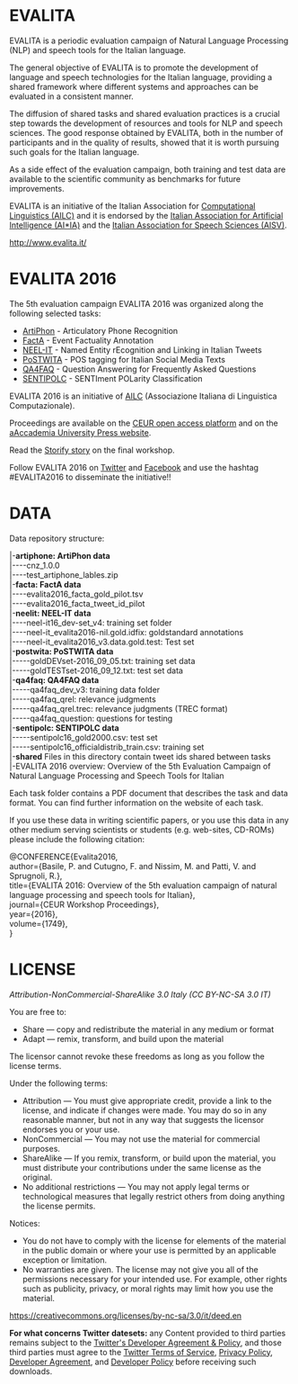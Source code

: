 EVALITA
==========

EVALITA is a periodic evaluation campaign of Natural Language Processing (NLP) and speech tools for the Italian language.

The general objective of EVALITA is to promote the development of language and speech technologies for the Italian language, providing a shared framework where different systems and approaches can be evaluated in a consistent manner.

The diffusion of shared tasks and shared evaluation practices is a crucial step towards the development of resources and tools for NLP and speech sciences. The good response obtained by EVALITA, both in the number of participants and in the quality of results, showed that it is worth pursuing such goals for the Italian language.

As a side effect of the evaluation campaign, both training and test data are available to the scientific community as benchmarks for future improvements.

EVALITA is an initiative of the Italian Association for [Computational Linguistics (AILC)](http://www.ai-lc.it/) and it is endorsed by the [Italian Association for Artificial Intelligence (AI*IA)](http://www.aixia.it/) and the [Italian Association for Speech Sciences (AISV)](http://www.aisv.it/index.php).

http://www.evalita.it/

EVALITA 2016
===============

The 5th evaluation campaign EVALITA 2016 was organized along the following selected tasks:
* [ArtiPhon](http://www.evalita.it/2016/tasks/artiphon) - Articulatory Phone Recognition
* [FactA](http://www.evalita.it/2016/tasks/facta) - Event Factuality Annotation
* [NEEL-IT](http://www.evalita.it/2016/tasks/neel-it) - Named Entity rEcognition and Linking in Italian Tweets
* [PoSTWITA](http://www.evalita.it/2016/tasks/postwita) - POS tagging for Italian Social Media Texts
* [QA­4FAQ](http://www.evalita.it/2016/tasks/qa%C2%ADfaq) - Question Answering for Frequently Asked Questions
* [SENTIPOLC](http://www.evalita.it/2016/tasks/sentipolc) - SENTIment POLarity Classification

EVALITA 2016 is an initiative of [AILC](http://www.ai-lc.it/) (Associazione Italiana di Linguistica Computazionale).

Proceedings are available on the [CEUR open access platform](http://ceur-ws.org/Vol-1749/) and on the [aAccademia University Press website](http://www.aaccademia.it/scheda-libro?aaref=870).

Read the [Storify story](https://storify.com/EVALITAcampaign/evalita-2016-workshop) on the final workshop.

Follow EVALITA 2016 on [Twitter](https://twitter.com/EVALITAcampaign) and [Facebook](https://www.facebook.com/evalita2016/) and use the hashtag #EVALITA2016 to disseminate the initiative!!

DATA
=======

Data repository structure:

|-**artiphone: ArtiPhon data**<br>
|----cnz_1.0.0<br>
|----test\_artiphone\_lables.zip<br>
|-**facta: FactA data**<br>
|----evalita2016\_facta\_gold\_pilot.tsv<br>
|----evalita2016\_facta\_tweet\_id\_pilot<br>
|-**neelit: NEEL-IT data**<br>
|----neel-it16\_dev-set\_v4: training set folder<br>
|----neel-it\_evalita2016-nil.gold.idfix: goldstandard annotations<br>
|----neel-it\_evalita2016\_v3.data.gold.test: Test set<br>
|-**postwita: PoSTWITA data**<br>
|-----goldDEVset-2016\_09\_05.txt: training set data<br>
|-----goldTESTset-2016_09_12.txt: test set data<br>
|-**qa4faq: QA4FAQ data**<br>
|-----qa4faq\_dev\_v3: training data folder<br>
|-----qa4faq\_qrel: relevance judgments<br>
|-----qa4faq\_qrel.trec: relevance judgments (TREC format)<br>
|-----qa4faq_question: questions for testing<br>
|-**sentipolc: SENTIPOLC data**<br>
|-----sentipolc16\_gold2000.csv: test set<br>
|-----sentipolc16\_officialdistrib\_train.csv: training set<br>
|-**shared** Files in this directory contain tweet ids shared between tasks<br>
|-EVALITA 2016 overview: Overview of the 5th Evaluation Campaign
of Natural Language Processing and Speech Tools for Italian

Each task folder contains a PDF document that describes the task and data format. You can find further information on the website of each task.

If you use these data in writing scientific papers, or you use this data in any other medium serving scientists or students (e.g. web-sites, CD-ROMs) please include the following citation:

@CONFERENCE{Evalita2016,<br>
author={Basile, P. and Cutugno, F. and Nissim, M. and Patti, V. and Sprugnoli, R.},<br>
title={EVALITA 2016: Overview of the 5th evaluation campaign of natural language processing and speech tools for Italian},<br>
journal={CEUR Workshop Proceedings},<br>
year={2016},<br>
volume={1749},<br>
}

LICENSE
==========

*Attribution-NonCommercial-ShareAlike 3.0 Italy (CC BY-NC-SA 3.0 IT)*

You are free to:
* Share — copy and redistribute the material in any medium or format
* Adapt — remix, transform, and build upon the material

The licensor cannot revoke these freedoms as long as you follow the license terms.

Under the following terms:
* Attribution — You must give appropriate credit, provide a link to the license, and indicate if changes were made. You may do so in any reasonable manner, but not in any way that suggests the licensor endorses you or your use.
* NonCommercial — You may not use the material for commercial purposes.
* ShareAlike — If you remix, transform, or build upon the material, you must distribute your contributions under the same license as the original.
* No additional restrictions — You may not apply legal terms or technological measures that legally restrict others from doing anything the license permits.

Notices:
* You do not have to comply with the license for elements of the material in the public domain or where your use is permitted by an applicable exception or limitation.
* No warranties are given. The license may not give you all of the permissions necessary for your intended use. For example, other rights such as publicity, privacy, or moral rights may limit how you use the material.

https://creativecommons.org/licenses/by-nc-sa/3.0/it/deed.en

**For what concerns Twitter datesets:** any Content provided to third parties remains subject to the [Twitter's Developer Agreement & Policy](https://dev.twitter.com/overview/terms/agreement-and-policy), and those third parties must agree to the [Twitter Terms of Service](https://twitter.com/tos), [Privacy Policy](https://twitter.com/privacy), [Developer Agreement](https://dev.twitter.com/overview/terms/agreement), and [Developer Policy](https://dev.twitter.com/overview/terms/policy) before receiving such downloads.
